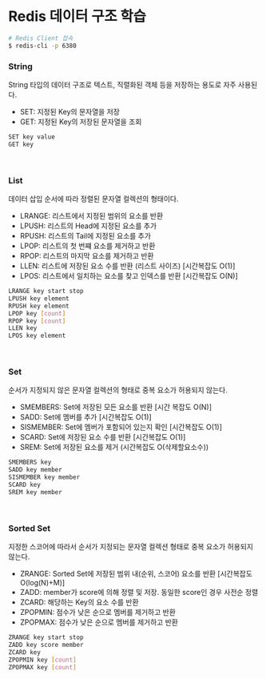 # Redis 데이터 구조 학습

```bash
# Redis Client 접속
$ redis-cli -p 6380
```

### String

String 타입의 데이터 구조로 텍스트, 직렬화된 객체 등을 저장하는 용도로 자주 사용된다.  

 - SET: 지정된 Key의 문자열을 저장
 - GET: 지정된 Key의 저장된 문자열을 조회

```bash
SET key value
GET key
```
<br/>

### List

데이터 삽입 순서에 따라 정렬된 문자열 컬렉션의 형태이다.  

 - LRANGE: 리스트에서 지정된 범위의 요소를 반환
 - LPUSH: 리스트의 Head에 지정된 요소를 추가
 - RPUSH: 리스트의 Tail에 지정된 요소를 추가
 - LPOP: 리스트의 첫 번쨰 요소를 제거하고 반환
 - RPOP: 리스트의 마지막 요소를 제거하고 반환
 - LLEN: 리스트에 저장된 요소 수를 반환 (리스트 사이즈) [시간복잡도 O(1)]
 - LPOS: 리스트에서 일치하는 요소를 찾고 인덱스를 반환 [시간복잡도 O(N)]
```bash
LRANGE key start stop
LPUSH key element
RPUSH key element
LPOP key [count]
RPOP key [count]
LLEN key
LPOS key element
```
<br/>

### Set

순서가 지정되지 않은 문자열 컬렉션의 형태로 중복 요소가 허용되지 않는다.  

 - SMEMBERS: Set에 저장된 모든 요소를 반환 [시간 복잡도 O(N)]
 - SADD: Set에 멤버를 추가 [시간복잡도 O(1)]
 - SISMEMBER: Set에 멤버가 포함되어 있는지 확인 [시간복잡도 O(1)]
 - SCARD: Set에 저장된 요소 수를 반환 [시간복잡도 O(1)]
 - SREM: Set에 저장된 요소를 제거 (시간복잡도 O(삭제할요소수))
```bash
SMEMBERS key
SADD key member
SISMEMBER key member
SCARD key
SREM key member
```
<br/>

### Sorted Set

지정한 스코어에 따라서 순서가 지정되는 문자열 컬렉션 형태로 중복 요소가 허용되지 않는다.  

 - ZRANGE: Sorted Set에 저장된 범위 내(순위, 스코어) 요소를 반환 [시간복잡도 O(log(N)+M)]
 - ZADD: member가 score에 의해 정렬 및 저장. 동일한 score인 경우 사전순 정렬
 - ZCARD: 해당하는 Key의 요소 수를 반환
 - ZPOPMIN: 점수가 낮은 순으로 멤버를 제거하고 반환
 - ZPOPMAX: 점수가 낮은 순으로 멤버를 제거하고 반환
```bash
ZRANGE key start stop
ZADD key score member
ZCARD key
ZPOPMIN key [count]
ZPOPMAX key [count]
```

